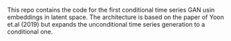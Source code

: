 This repo contains the code for the first conditional time series GAN usin embeddings in latent space.
The architecture is based on the paper of Yoon et.al (2019) but expands the unconditional time series
generation to a conditional one.
